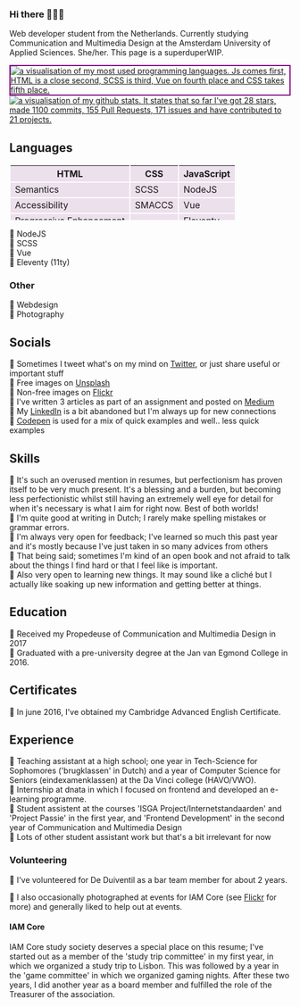 ### Hi there 🙋🏼‍♀️

Web developer student from the Netherlands. Currently studying Communication and Multimedia Design at the Amsterdam University of Applied Sciences. She/her.
This page is a superduperWIP.

<a href="https://github.com/anuraghazra/github-readme-stats">
  <img align="center" style="border:2px solid purple;" src="https://github-readme-stats.vercel.app/api/top-langs/?username=deannabosschert" alt="a visualisation of my most used programming languages. Js comes first, HTML is a close second, SCSS is third, Vue on fourth place and CSS takes fifth place." />
</a>
<a href="https://github.com/anuraghazra/convoychat">
  <img align="center" src="https://github-readme-stats.vercel.app/api?username=deannabosschert" alt="a visualisation of my github stats. It states that so far I've got 28 stars, made 1100 commits, 155 Pull Requests, 171 issues and have contributed to 21 projects." />
</a>

<!-- <a href="https://github.com/anuraghazra/convoychat">
  <img align="center" src="https://github-readme-stats.vercel.app/api/top-langs/?username=deannabosschert&layout=compact" alt="a visualisation of my most used programming languages. Js comes first, HTML is a close second, SCSS is third, Vue on fourth place and CSS takes fifth place." />
</a>
-->


## Languages
<table style="width:600px;
		height:100px;
		border:0px solid #C0C0C0;
		border-collapse:separate;">
  <thead>
    <tr>
      <th style="background:#ece0ec;"><b>HTML</b></th>
      <th style="background:#ece0ec;"><b>CSS</b></th>
      <th style="background:#ece0ec;"><b>JavaScript</b></th>
    </tr>
  </thead>
  <tbody>
    <tr>
      <td style="background:#ece0ec;">Semantics</td>
      <td style="background:#ece0ec;">SCSS</td>
      <td style="background:#ece0ec;">NodeJS</td>
    </tr>
      <tr>
      <td style="background:#ece0ec;">Accessibility</td>
      <td style="background:#ece0ec;">SMACCS</td>
      <td style="background:#ece0ec;">Vue</td>
    </tr>
       <tr>
      <td style="background:#ece0ec;">Progressive Enhancement</td>
      <td style="background:#ece0ec;"></td>
      <td style="background:#ece0ec;">Eleventy</td>
    </tr>
	</tbody>
</table>

🦄 NodeJS   
🦄 SCSS   
🦄 Vue   
🦄 Eleventy (11ty)   

### Other
🦄 Webdesign     
🦄 Photography   

## Socials
🦄 Sometimes I tweet what's on my mind on [Twitter](https://twitter.com/tech_kech), or just share useful or important stuff   
🦄 Free images on [Unsplash](https://unsplash.com/@deannabosschert)   
🦄 Non-free images on [Flickr](https://www.flickr.com/people/169241155@N05/)   
🦄 I've written 3 articles as part of an assignment and posted on [Medium](https://medium.com/@deanna.bosschert)   
🦄 My [LinkedIn](https://nl.linkedin.com/in/deannabosschert) is a bit abandoned but I'm always up for new connections   
🦄 [Codepen](https://codepen.io/deannabosschert) is used for a mix of quick examples and well.. less quick examples   

## Skills
🦄 It's such an overused mention in resumes, but perfectionism has proven itself to be very much present. It's a blessing and a burden, but becoming less perfectionistic whilst still having an extremely well eye for detail for when it's necessary is what I aim for right now. Best of both worlds!   
🦄 I'm quite good at writing in Dutch; I rarely make spelling mistakes or grammar errors.   
🦄 I'm always very open for feedback; I've learned so much this past year and it's mostly because I've just taken in so many advices from others   
🦄 That being said; sometimes I'm kind of an open book and not afraid to talk about the things I find hard or that I feel like is important.         
🦄 Also very open to learning new things. It may sound like a cliché but I actually like soaking up new information and getting better at things.     

## Education
🦄 Received my Propedeuse of Communication and Multimedia Design in 2017   
🦄 Graduated with a pre-university degree at the Jan van Egmond College in 2016.   

## Certificates
🦄 In june 2016, I've obtained my Cambridge Advanced English Certificate.   

## Experience
🦄 Teaching assistant at a high school; one year in Tech-Science for Sophomores ('brugklassen' in Dutch) and a year of Computer Science for Seniors    (eindexamenklassen) at the  Da Vinci college (HAVO/VWO).   
🦄 Internship at dnata in which I focused on frontend and developed an e-learning programme.   
🦄 Student assistent at the courses 'ISGA Project/Internetstandaarden' and 'Project Passie' in the first year, and 'Frontend Development' in the second year of Communication and Multimedia Design    
🦄 Lots of other student assistant work but that's a bit irrelevant for now   

### Volunteering
🦄 I've volunteered for De Duiventil as a bar team member for about 2 years.   

🦄 I also occasionally photographed at events for IAM Core (see [Flickr](https://www.flickr.com/people/169241155@N05/) for more) and generally liked to help out at events.   

#### IAM Core
IAM Core study society deserves a special place on this resume; I've started out as a member of the 'study trip committee' in my first year, in which we organized a study trip to Lisbon. This was followed by a year in the 'game committee' in which we organized gaming nights. After these two years, I did another year as a board member and fulfilled the role of the Treasurer of the association.   

<!--
**deannabosschert/deannabosschert** is a ✨ _special_ ✨ repository because its `README.md` (this file) appears on your GitHub profile.

Here are some ideas to get you started:

- 🔭 I’m currently working on ...
- 🌱 I’m currently learning ...
- 👯 I’m looking to collaborate on ...
- 🤔 I’m looking for help with ...
- 💬 Ask me about ...
- 📫 How to reach me: ...
- 😄 Pronouns: ...
- ⚡ Fun fact: ...
-->
